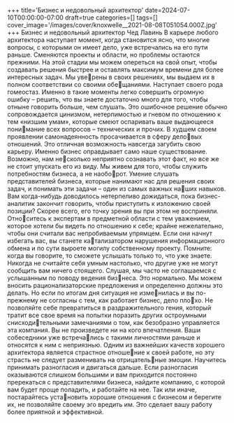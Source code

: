 +++
title='Бизнес и недовольный архитектор'
date=2024-07-10T00:00:00-07:00
draft=true
categories=[]
tags=[]
cover_image='/images/cover/knoxwelle__2021-08-08T051054.000Z.jpg'
+++
Бизнес и недовольный 
архитектор
Чед Лавинь
В карьере любого архитектора наступает момент, когда становится ясно, что
многие вопросы, с которыми он имеет дело, уже встречались на его пути
раньше. Сменяются проекты и области, но проблемы остаются прежними.
На этой стадии мы можем опереться на свой опыт, чтобы создавать решения
быстрее и оставлять максимум времени для более интересных задач. Мы уверены в своих решениях, мы выдаем их в полном соответствии со своими обещаниями. Наступает своего рода гомеостаз. Именно в такие моменты легко
совершить огромную ошибку – решить, что вы знаете достаточно много для
того, чтобы отныне говорить больше, чем слушать. Это ошибочное решение
обычно сопровождается цинизмом, нетерпимостью и гневом по отношению
к тем «низшим умам», которые смеют оспаривать ваше выдающееся понимание всех вопросов – технических и прочих.
В худшем своем проявлении самонадеянность просачивается в сферу деловых отношений. Это отличная возможность навсегда загубить свою карьеру.
Именно бизнес оправдывает само наше существование. Возможно, нам несколько неприятно сознавать этот факт, но все же не стоит упускать его из
виду. Мы живем для того, чтобы служить потребностям бизнеса, а не наоборот. Умение слушать представителей бизнеса, которые нанимают нас для
решения своих задач, и понимать эти задачи – один из самых важных наших навыков. Вам когда-нибудь доводилось нетерпеливо дожидаться, пока
бизнес-аналитик закончит говорить, чтобы приступить к изложению своей
позиции? Скорее всего, его точку зрения вы при этом не восприняли. Относитесь к экспертам в предметной области с тем уважением, которое хотели
бы видеть по отношению к себе; крайне нежелательно, чтобы они считали
вас непробиваемым упрямцем. Если они начнут избегать вас, вы станете катализатором нарушения информационного обмена и по сути выроете могилу
собственному проекту. Помните: когда вы говорите, то сможете услышать
только то, что уже знаете. Никогда не считайте себя умным настолько, что
другие уже не могут сообщить вам ничего стоящего.
Слушая, мы часто не соглашаемся с услышанным по поводу ведения бизнеса. Это нормально. Мы можем вносить рационализаторские предложения
и определенно должны это делать. Но если по итогам дня ситуация не изменилась и вы по-прежнему не согласны с тем, как работает бизнес, дело плохо. Не позволяйте себе превратиться в раздражительного гения, который
тратит все свое время на попытки поразить других остроумными снисходительными замечаниями о том, как безобразно управляется эта компания.
Вы не произведете ни на кого впечатления. Ваши собеседники уже встречались с такими личностями раньше и относятся к ним с неприязнью. Одним
из важнейших качеств хорошего архитектора является страстное отношение к своей работе, но эту страсть не следует разменивать на отрицательные эмоции. Научитесь принимать разногласия и двигаться дальше. Если
разногласия оказываются слишком большими и вам приходится постоянно
пререкаться с представителями бизнеса, найдите компанию, с которой вам
будет проще поладить, и работайте на нее. Так или иначе, постарайтесь установить хорошие отношения с бизнесом и берегите их, не позволяйте своему
эго вредить им. Это сделает вашу работу более приятной и эффективной.